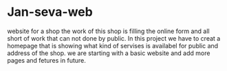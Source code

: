 # Jan-seva-web
website for a shop the work of this shop is filling the online form and all short of work that can not done by public.
In this project we have to creat a homepage that is showing what kind of servises is availabel for public and address of the shop.
we are starting with a basic website and add more pages and fetures in future.
